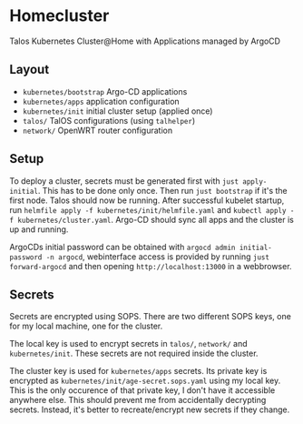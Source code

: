 # Homecluster

Talos Kubernetes Cluster@Home with Applications managed by ArgoCD

## Layout
- `kubernetes/bootstrap` Argo-CD applications
- `kubernetes/apps` application configuration
- `kubernetes/init` initial cluster setup (applied once)
- `talos/` TalOS configurations (using `talhelper`)
- `network/` OpenWRT router configuration 

## Setup

To deploy a cluster, secrets must be generated first with `just apply-initial`. This has to be done only once.
Then run  `just bootstrap` if it's the first node. Talos should now be running. After successful kubelet startup, run `helmfile apply -f kubernetes/init/helmfile.yaml` and `kubectl apply -f kubernetes/cluster.yaml`. Argo-CD should sync all apps and the cluster is up and running.

ArgoCDs initial password can be obtained with `argocd admin initial-password -n argocd`, webinterface access is provided by running `just forward-argocd` and then opening `http://localhost:13000` in a webbrowser.

## Secrets

Secrets are encrypted using SOPS. There are two different SOPS keys, one for my local machine, one for the cluster. 

The local key is used to encrypt secrets in `talos/`, `network/` and `kubernetes/init`. These secrets are not required inside the cluster.

The cluster key is used for `kubernetes/apps` secrets. Its private key is encrypted as `kubernetes/init/age-secret.sops.yaml` using my local key. This is the only occurence of that private key, I don't have it accessible anywhere else. This should prevent me from accidentally decrypting secrets. Instead, it's better to recreate/encrypt new secrets if they change.